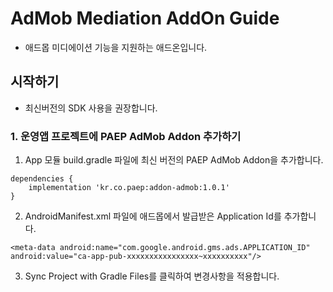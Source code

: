# AdMob Mediation AddOn Guide

* 애드몹 미디에이션 기능을 지원하는 애드온입니다.

## 시작하기
* 최신버전의 SDK 사용을 권장합니다.

### 1. 운영앱 프로젝트에 PAEP AdMob Addon 추가하기
1. App 모듈 build.gradle 파일에 최신 버전의 PAEP AdMob Addon을 추가합니다.
```
dependencies {
    implementation 'kr.co.paep:addon-admob:1.0.1'
}
```

2. AndroidManifest.xml 파일에 애드몹에서 발급받은 Application Id를 추가합니다.
```
<meta-data android:name="com.google.android.gms.ads.APPLICATION_ID" android:value="ca-app-pub-xxxxxxxxxxxxxxxx~xxxxxxxxxx"/>
```

3. Sync Project with Gradle Files를 클릭하여 변경사항을 적용합니다.
